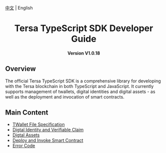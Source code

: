 
[中文](../cn/README.md) | English

<h1 align="center">Tersa TypeScript SDK Developer Guide</h1>
<h4 align="center">Version V1.0.18 </h4>

## Overview

The official Tersa TypeScript SDK is a comprehensive library for developing with the Tersa blockchain in both TypeScript and JavaScript. It currently supports management of twallets, digital identities and digital assets - as well as the deployment and invocation of smart contracts.

## Main Content

- [TWallet File Specification](TWallet_File_Specification.md)
- [Digtal Identity and Verifiable Claim](identity_claim.md)
- [Digtal Assets](asset.md)
- [Deploy and Invoke Smart Contract](smart_contract.md)
- [Error Code](errorcode.md)
